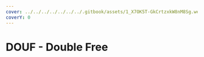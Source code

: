 ```yaml
---
cover: ../../../../../../../.gitbook/assets/1_X7OK5T-GkCrtzxkW8nM8Sg.webp
coverY: 0
---
```


# DOUF - Double Free

